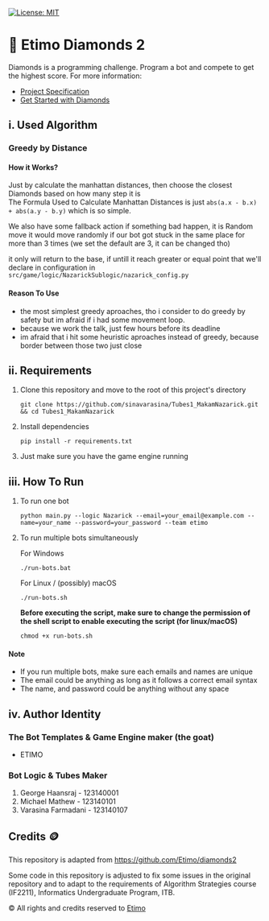 [![License: MIT](https://img.shields.io/badge/License-MIT-yellow.svg)](https://opensource.org/licenses/MIT)

# 💎 Etimo Diamonds 2

Diamonds is a programming challenge. Program a bot and compete to get the highest score. For more information:

- [Project Specification](https://docs.google.com/document/d/13cbmMVXviyu8eKQ6heqgDzt4JNNMeAZO/edit)
- [Get Started with Diamonds](https://docs.google.com/document/d/1L92Axb89yIkom0b24D350Z1QAr8rujvHof7-kXRAp7c/edit)

## i. Used Algorithm

### Greedy by Distance

#### How it Works?

Just by calculate the manhattan distances, then choose the closest Diamonds based on how many step it is\
The Formula Used to Calculate Manhattan Distances is just
    ```
abs(a.x - b.x) + abs(a.y - b.y)
    ```
 which is so simple.

We also have some fallback action if something bad happen, it is Random move
it would move randomly if our bot got stuck in the same place for more than 3 times (we set the default are 3, it can be changed tho)

it only will return to the base, if untill it reach greater or equal point that we'll declare in configuration in
    ```
src/game/logic/NazarickSublogic/nazarick_config.py
    ```

#### Reason To Use

- the most simplest greedy aproaches, tho i consider to do greedy by safety but im afraid if i had some movement loop.
- because we work the talk, just few hours before its deadline
- im afraid that i hit some heuristic aproaches instead of greedy, because border between those two just close

## ii. Requirements

1. Clone this repository and move to the root of this project's directory

    ```
    git clone https://github.com/sinavarasina/Tubes1_MakamNazarick.git && cd Tubes1_MakamNazarick
    ```

2. Install dependencies

    ```
    pip install -r requirements.txt

3. Just make sure you have the game engine running

## iii. How To Run

1. To run one bot

    ```
    python main.py --logic Nazarick --email=your_email@example.com --name=your_name --password=your_password --team etimo
    ```

2. To run multiple bots simultaneously

    For Windows

    ```
    ./run-bots.bat
    ```

    For Linux / (possibly) macOS

    ```
    ./run-bots.sh
    ```

    <b>Before executing the script, make sure to change the permission of the shell script to enable executing the script (for linux/macOS)</b>

    ```
    chmod +x run-bots.sh
    ```

#### Note

- If you run multiple bots, make sure each emails and names are unique
- The email could be anything as long as it follows a correct email syntax
- The name, and password could be anything without any space

## iv. Author Identity

### The Bot Templates & Game Engine maker (the goat)

- ETIMO

### Bot Logic & Tubes Maker

1. George Haansraj      - 123140001
2. Michael Mathew       - 123140101
3. Varasina Farmadani   - 123140107

## Credits 🪙

This repository is adapted from <https://github.com/Etimo/diamonds2>

Some code in this repository is adjusted to fix some issues in the original repository and to adapt to the requirements of Algorithm Strategies course (IF2211), Informatics Undergraduate Program, ITB.

©️ All rights and credits reserved to [Etimo](https://github.com/Etimo)
